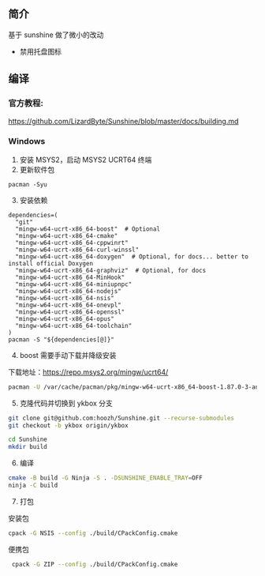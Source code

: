 ## 简介

基于 sunshine 做了微小的改动

* 禁用托盘图标

## 编译

### 官方教程:

https://github.com/LizardByte/Sunshine/blob/master/docs/building.md

### Windows
1. 安装  MSYS2，启动 MSYS2 UCRT64 终端
2. 更新软件包
```
pacman -Syu
```

3. 安装依赖

```
dependencies=(
  "git"
  "mingw-w64-ucrt-x86_64-boost"  # Optional
  "mingw-w64-ucrt-x86_64-cmake"
  "mingw-w64-ucrt-x86_64-cppwinrt"
  "mingw-w64-ucrt-x86_64-curl-winssl"
  "mingw-w64-ucrt-x86_64-doxygen"  # Optional, for docs... better to install official Doxygen
  "mingw-w64-ucrt-x86_64-graphviz"  # Optional, for docs
  "mingw-w64-ucrt-x86_64-MinHook"
  "mingw-w64-ucrt-x86_64-miniupnpc"
  "mingw-w64-ucrt-x86_64-nodejs"
  "mingw-w64-ucrt-x86_64-nsis"
  "mingw-w64-ucrt-x86_64-onevpl"
  "mingw-w64-ucrt-x86_64-openssl"
  "mingw-w64-ucrt-x86_64-opus"
  "mingw-w64-ucrt-x86_64-toolchain"
)
pacman -S "${dependencies[@]}"
```

4. boost 需要手动下载并降级安装

下载地址：https://repo.msys2.org/mingw/ucrt64/

```bash
pacman -U /var/cache/pacman/pkg/mingw-w64-ucrt-x86_64-boost-1.87.0-3-any.pkg.tar.zst
```

5. 克隆代码并切换到 ykbox 分支

```bash
git clone git@github.com:hoozh/Sunshine.git --recurse-submodules
git checkout -b ykbox origin/ykbox
```

```bash
cd Sunshine
mkdir build
```

6. 编译

```bash
cmake -B build -G Ninja -S . -DSUNSHINE_ENABLE_TRAY=OFF
ninja -C build
```

7. 打包

安装包

```bash
cpack -G NSIS --config ./build/CPackConfig.cmake
```

便携包

```bash
 cpack -G ZIP --config ./build/CPackConfig.cmake
```
